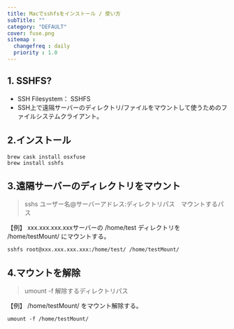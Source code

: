 ```yaml
---
title: Macでsshfsをインストール / 使い方
subTitle: ""
category: "DEFAULT"
cover: fuse.png
sitemap :
  changefreq : daily
  priority : 1.0
---
```


## 1. SSHFS?

* SSH Filesystem： SSHFS
* SSH上で遠隔サーバーのディレクトリ/ファイルをマウントして使うためのファイルシステムクライアント。

## 2.インストール

```command
brew cask install osxfuse
brew install sshfs
```

## 3.遠隔サーバーのディレクトリをマウント

> sshs ユーザー名@サーバーアドレス:ディレクトリパス　マウントするパス

【例】 xxx.xxx.xxx.xxxサーバーの /home/test ディレクトリを /home/testMount/ にマウントする。

```command
sshfs root@xxx.xxx.xxx.xxx:/home/test/ /home/testMount/
```

## 4.マウントを解除

> umount -f 解除するディレクトリパス

【例】 /home/testMount/ をマウント解除する。

```command
umount -f /home/testMount/
```
